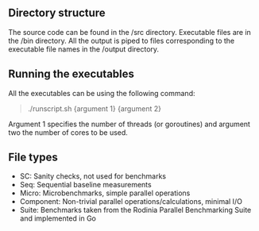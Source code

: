 Directory structure
--------------------
The source code can be found in the /src directory. Executable files are in the /bin directory. All the output is piped to files corresponding to the executable file names in the /output directory.

Running the executables
-----------------------
All the executables can be using the following command: 
> 	./runscript.sh {argument 1} {argument 2}

Argument 1 specifies the number of threads (or goroutines) and argument two the number of cores to be used.

File types
----------
- SC: Sanity checks, not used for benchmarks
- Seq: Sequential baseline measurements
- Micro: Microbenchmarks, simple parallel operations
- Component: Non-trivial parallel operations/calculations, minimal I/O
- Suite: Benchmarks taken from the Rodinia Parallel Benchmarking Suite and implemented in Go